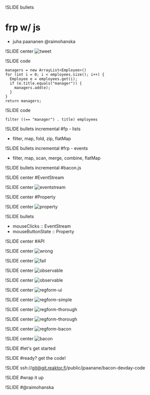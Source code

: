 !SLIDE bullets
# frp w/ js #
* juha paananen @raimohanska

!SLIDE center
![tweet](images/tweet.png)

!SLIDE code

    managers = new ArrayList<Employee>()
    for (int i = 0; i < employees.size(); i++) {
      Employee e = employees.get(i);
      if (e.title.equals("manager")) {
        managers.add(e);
      }
    }
    return managers;

!SLIDE code

    filter ((== "manager") . title) employees

!SLIDE bullets incremental
#fp - lists
* filter, map, fold, zip, flatMap

!SLIDE bullets incremental
#frp - events
* filter, map, scan, merge, combine, flatMap

!SLIDE bullets incremental
#bacon.js

!SLIDE center
#EventStream

!SLIDE center
![eventstream](images/eventstream.jpg)

!SLIDE center
#Property

!SLIDE center
![property](images/property.jpg)

!SLIDE bullets
* mouseClicks :: EventStream
* mouseButtonState :: Property

!SLIDE center
#API

!SLIDE center
![wrong](images/wrong.png)

!SLIDE center
![fail](images/huge-uml.jpeg)

!SLIDE center
![observable](images/observable-hierarchy-simple.png)

!SLIDE center
![observable](images/observable-hierarchy.png)

!SLIDE center
![regform-ui](images/registration-form-ui.png)

!SLIDE center
![regform-simple](images/registration-form-simple.png)

!SLIDE center
![regform-thorough](images/registration-form-thorough.png)

!SLIDE center
![regform-thorough](images/baconized.png)

!SLIDE center
![regform-bacon](images/registration-form-bacon.png)

!SLIDE center
![bacon](images/bacon-of-bacon.jpeg)

!SLIDE
#let's get started

!SLIDE
#ready? get the code!

!SLIDE
ssh://git@git.reaktor.fi/public/jpaanane/bacon-devday-code

!SLIDE
#wrap it up

!SLIDE
#@raimohanska
